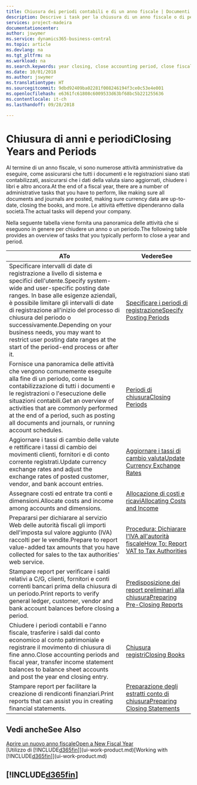 ```yaml
---
title: Chiusura dei periodi contabili e di un anno fiscale | Documenti Microsoft
description: Descrive i task per la chiusura di un anno fiscale o di periodi contabili, ad esempio, per garantire che documenti e registrazioni vengano contabilizzati e per verificare i saldi di conti correnti.
services: project-madeira
documentationcenter: 
author: jswymer
ms.service: dynamics365-business-central
ms.topic: article
ms.devlang: na
ms.tgt_pltfrm: na
ms.workload: na
ms.search.keywords: year closing, close accounting period, close fiscal year, bank account detailed trial balance
ms.date: 10/01/2018
ms.author: jswymer
ms.translationtype: HT
ms.sourcegitcommit: 9dbd92409ba02281f008246194f3ce0c53e4e001
ms.openlocfilehash: e6361fc61808c6009533d63bf68bc5b221255636
ms.contentlocale: it-ch
ms.lasthandoff: 09/28/2018

---
```

# <a name="closing-years-and-periods"></a><span data-ttu-id="0a280-103">Chiusura di anni e periodi</span><span class="sxs-lookup"><span data-stu-id="0a280-103">Closing Years and Periods</span></span>
<span data-ttu-id="0a280-104">Al termine di un anno fiscale, vi sono numerose attività amministrative da eseguire, come assicurarsi che tutti i documenti e le registrazioni siano stati contabilizzati, assicurarsi che i dati della valuta siano aggiornati, chiudere i libri e altro ancora.</span><span class="sxs-lookup"><span data-stu-id="0a280-104">At the end of a fiscal year, there are a number of administrative tasks that you have to perform, like making sure all documents and journals are posted, making sure currency data are up-to-date, closing the books, and more.</span></span> <span data-ttu-id="0a280-105">Le attività effettive dipenderanno dalla società.</span><span class="sxs-lookup"><span data-stu-id="0a280-105">The actual tasks will depend your company.</span></span>

<span data-ttu-id="0a280-106">Nella seguente tabella viene fornita una panoramica delle attività che si eseguono in genere per chiudere un anno o un periodo.</span><span class="sxs-lookup"><span data-stu-id="0a280-106">The following table provides an overview of tasks that you typically perform to close a year and period.</span></span>

| <span data-ttu-id="0a280-107">A</span><span class="sxs-lookup"><span data-stu-id="0a280-107">To</span></span> | <span data-ttu-id="0a280-108">Vedere</span><span class="sxs-lookup"><span data-stu-id="0a280-108">See</span></span> |
| --- | --- |
| <span data-ttu-id="0a280-109">Specificare intervalli di date di registrazione a livello di sistema e specifici dell'utente.</span><span class="sxs-lookup"><span data-stu-id="0a280-109">Specify system-wide and user-specific posting date ranges.</span></span> <span data-ttu-id="0a280-110">In base alle esigenze aziendali, è possibile limitare gli intervalli di date di registrazione all'inizio del processo di chiusura del periodo o successivamente.</span><span class="sxs-lookup"><span data-stu-id="0a280-110">Depending on your business needs, you may want to restrict user posting date ranges at the start of the period-end process or after it.</span></span> |[<span data-ttu-id="0a280-111">Specificare i periodi di registrazione</span><span class="sxs-lookup"><span data-stu-id="0a280-111">Specify Posting Periods</span></span>](finance-how-specify-posting-periods.md) |
| <span data-ttu-id="0a280-112">Fornisce una panoramica delle attività che vengono comunemente eseguite alla fine di un periodo, come la contabilizzazione di tutti i documenti e le registrazioni o l'esecuzione delle situazioni contabili.</span><span class="sxs-lookup"><span data-stu-id="0a280-112">Get an overview of activities that are commonly performed at the end of a period, such as posting all documents and journals, or running account schedules.</span></span> |[<span data-ttu-id="0a280-113">Periodi di chiusura</span><span class="sxs-lookup"><span data-stu-id="0a280-113">Closing Periods</span></span>](year-how-complete-period-end-processes.md) |
| <span data-ttu-id="0a280-114">Aggiornare i tassi di cambio delle valute e rettificare i tassi di cambio dei movimenti clienti, fornitori e di conto corrente registrati.</span><span class="sxs-lookup"><span data-stu-id="0a280-114">Update currency exchange rates and adjust the exchange rates of posted customer, vendor, and bank account entries.</span></span> |[<span data-ttu-id="0a280-115">Aggiornare i tassi di cambio valuta</span><span class="sxs-lookup"><span data-stu-id="0a280-115">Update Currency Exchange Rates</span></span>](finance-how-update-currencies.md) |
| <span data-ttu-id="0a280-116">Assegnare costi ed entrate tra conti e dimensioni.</span><span class="sxs-lookup"><span data-stu-id="0a280-116">Allocate costs and income among accounts and dimensions.</span></span> |[<span data-ttu-id="0a280-117">Allocazione di costi e ricavi</span><span class="sxs-lookup"><span data-stu-id="0a280-117">Allocating Costs and Income</span></span>](year-allocate-costs-income.md) |
| <span data-ttu-id="0a280-118">Prepararsi per dichiarare al servizio Web delle autorità fiscali gli importi dell'imposta sul valore aggiunto (IVA) raccolti per le vendite.</span><span class="sxs-lookup"><span data-stu-id="0a280-118">Prepare to report value-added tax amounts that you have collected for sales to the tax authorities' web service.</span></span> |[<span data-ttu-id="0a280-119">Procedura: Dichiarare l'IVA all'autorità fiscale</span><span class="sxs-lookup"><span data-stu-id="0a280-119">How To: Report VAT to Tax Authorities</span></span>](finance-how-report-vat.md)|
| <span data-ttu-id="0a280-120">Stampare report per verificare i saldi relativi a C/G, clienti, fornitori e conti correnti bancari prima della chiusura di un periodo.</span><span class="sxs-lookup"><span data-stu-id="0a280-120">Print reports to verify general ledger, customer, vendor and bank account balances before closing a period.</span></span> |[<span data-ttu-id="0a280-121">Predisposizione dei report preliminari alla chiusura</span><span class="sxs-lookup"><span data-stu-id="0a280-121">Preparing Pre-Closing Reports</span></span>](year-prepare-preclose-reports.md) |
| <span data-ttu-id="0a280-122">Chiudere i periodi contabili e l'anno fiscale, trasferire i saldi dal conto economico al conto patrimoniale e registrare il movimento di chiusura di fine anno.</span><span class="sxs-lookup"><span data-stu-id="0a280-122">Close accounting periods and fiscal year, transfer income statement balances to balance sheet accounts and post the year end closing entry.</span></span> |[<span data-ttu-id="0a280-123">Chiusura registri</span><span class="sxs-lookup"><span data-stu-id="0a280-123">Closing Books</span></span>](year-close-books.md) |
| <span data-ttu-id="0a280-124">Stampare report per facilitare la creazione di rendiconti finanziari.</span><span class="sxs-lookup"><span data-stu-id="0a280-124">Print reports that can assist you in creating financial statements.</span></span> |[<span data-ttu-id="0a280-125">Preparazione degli estratti conto di chiusura</span><span class="sxs-lookup"><span data-stu-id="0a280-125">Preparing Closing Statements</span></span>](year-prepare-close-statement.md) |

## <a name="see-also"></a><span data-ttu-id="0a280-126">Vedi anche</span><span class="sxs-lookup"><span data-stu-id="0a280-126">See Also</span></span>
[<span data-ttu-id="0a280-127">Aprire un nuovo anno fiscale</span><span class="sxs-lookup"><span data-stu-id="0a280-127">Open a New Fiscal Year</span></span>](finance-how-open-new-fiscal-year.md)  
<span data-ttu-id="0a280-128">[Utilizzo di [!INCLUDE[d365fin](includes/d365fin_md.md)]](ui-work-product.md)</span><span class="sxs-lookup"><span data-stu-id="0a280-128">[Working with [!INCLUDE[d365fin](includes/d365fin_md.md)]](ui-work-product.md)</span></span>

## [!INCLUDE[d365fin](includes/free_trial_md.md)]  
 

